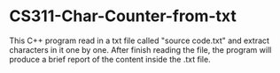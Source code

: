# CS311-Char-Counter-from-txt

This C++ program read in a txt file called "source code.txt" and extract characters in it one by one. After finish reading the file, the program will produce a brief report of the content inside the .txt file.
